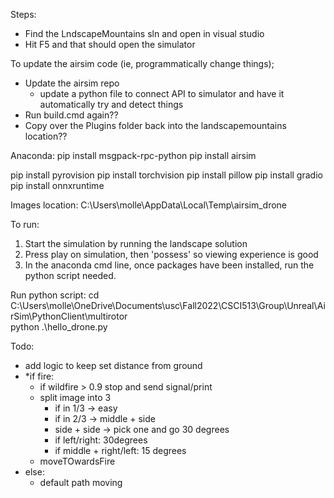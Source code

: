 Steps:

- Find the LndscapeMountains sln and open in visual studio
- Hit F5 and that should open the simulator

To update the airsim code (ie, programmatically change things);
- Update the airsim repo
  - update a python file to connect API to simulator and have it automatically try and detect things
- Run build.cmd again??
- Copy over the Plugins folder back into the landscapemountains location??

Anaconda:
pip install msgpack-rpc-python 
pip install airsim

pip install pyrovision
pip install torchvision
pip install pillow
pip install gradio
pip install onnxruntime

 Images location: C:\Users\molle\AppData\Local\Temp\airsim_drone

To run:
1. Start the simulation by running the landscape solution
2. Press play on simulation, then 'possess' so viewing experience is good
3. In the anaconda cmd line, once packages have been installed, run the python script needed.

Run python script: 
 cd C:\Users\molle\OneDrive\Documents\usc\Fall2022\CSCI513\Group\Unreal\AirSim\PythonClient\multirotor\
 python .\hello_drone.py



 Todo:
- add logic to keep set distance from ground    
- *if fire: 
  - if wildfire > 0.9 stop and send signal/print
  - split image into 3
    - if in 1/3 -> easy
    - if in 2/3 -> middle + side
    - side + side -> pick one and go 30 degrees
    - if left/right: 30degrees
    - if middle + right/left: 15 degrees
  - moveTOwardsFire
- else:
  - default path moving